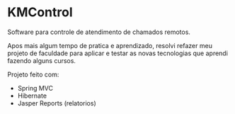 KMControl
=========

Software para controle de atendimento de chamados remotos.

Apos mais algum tempo de pratica e aprendizado, resolvi refazer meu projeto de faculdade para aplicar e testar as novas tecnologias que aprendi fazendo alguns cursos.

Projeto feito com:

- Spring MVC
- Hibernate
- Jasper Reports (relatorios)